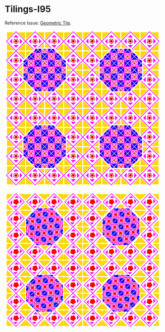 # Tilings-I95

Reference Issue: [Geometric Tile](https://github.com/silky/fashion/issues/95).

![](images/a.png)

![](images/b.png)
